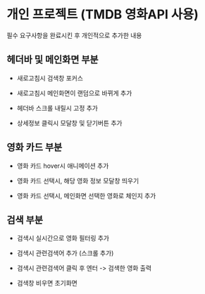 # 개인 프로젝트 (TMDB 영화API 사용)

필수 요구사항을 완료시킨 후 개인적으로 추가한 내용

## 헤더바 및 메인화면 부분

- 새로고침시 검색창 포커스

- 새로고침시 메인화면이 랜덤으로 바뀌게 추가

- 헤더바 스크롤 내릴시 고정 추가

- 상세정보 클릭시 모달창 및 닫기버튼 추가

## 영화 카드 부분

- 영화 카드 hover시 애니메이션 추가

- 영화 카드 선택시, 해당 영화 정보 모달창 띄우기

- 영화 카드 선택시, 메인화면 선택한 영화로 체인지 추가

## 검색 부분

- 검색시 실시간으로 영화 필터링 추가

- 검색시 관련검색어 추가 (스크롤 추가)

- 검색시 관련검색어 클릭 후 엔터 -> 검색한 영화 출력

- 검색창 비우면 초기화면
